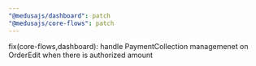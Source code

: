 ```yaml
---
"@medusajs/dashboard": patch
"@medusajs/core-flows": patch
---
```


fix(core-flows,dashboard): handle PaymentCollection managemenet on OrderEdit when there is authorized amount
